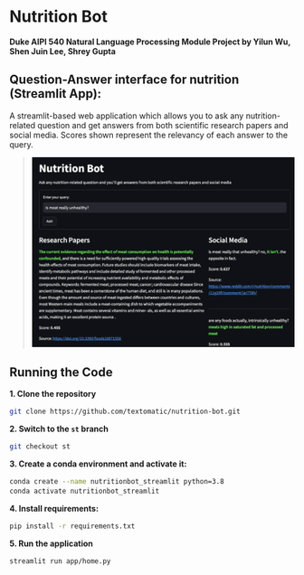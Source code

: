 # Nutrition Bot

**Duke AIPI 540 Natural Language Processing Module Project by Yilun Wu, Shen Juin Lee, Shrey Gupta**

## Question-Answer interface for nutrition (Streamlit App):
A streamlit-based web application which allows you to ask any nutrition-related question and get answers from both scientific research papers and social media. Scores shown represent the relevancy of each answer to the query.
>![screenshot.png](assets/screenshot.png)

## Running the Code

**1. Clone the repository**
```bash
git clone https://github.com/textomatic/nutrition-bot.git
```

**2. Switch to the `st` branch**
```bash
git checkout st
```

**3. Create a conda environment and activate it:** 
```bash
conda create --name nutritionbot_streamlit python=3.8
conda activate nutritionbot_streamlit
```

**4. Install requirements:** 
```bash
pip install -r requirements.txt
```

**5. Run the application**
```bash
streamlit run app/home.py
```
